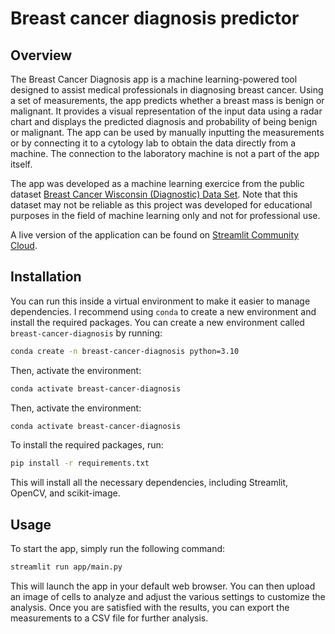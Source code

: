 # Breast cancer diagnosis predictor

## Overview

The Breast Cancer Diagnosis app is a machine learning-powered tool designed to assist medical professionals in diagnosing breast cancer. Using a set of measurements, the app predicts whether a breast mass is benign or malignant. It provides a visual representation of the input data using a radar chart and displays the predicted diagnosis and probability of being benign or malignant. The app can be used by manually inputting the measurements or by connecting it to a cytology lab to obtain the data directly from a machine. The connection to the laboratory machine is not a part of the app itself.

The app was developed as a machine learning exercice from the public dataset [Breast Cancer Wisconsin (Diagnostic) Data Set](https://www.kaggle.com/datasets/uciml/breast-cancer-wisconsin-data). Note that this dataset may not be reliable as this project was developed for educational purposes in the field of machine learning only and not for professional use.

A live version of the application can be found on [Streamlit Community Cloud](https://alejandro-ao-streamlit-cancer-predict-appmain-uitjy1.streamlit.app/). 

## Installation

You can run this inside a virtual environment to make it easier to manage dependencies. I recommend using `conda` to create a new environment and install the required packages. You can create a new environment called `breast-cancer-diagnosis` by running:

```bash
conda create -n breast-cancer-diagnosis python=3.10 
```

Then, activate the environment:

```bash
conda activate breast-cancer-diagnosis
```

Then, activate the environment:

```bash
conda activate breast-cancer-diagnosis
```

To install the required packages, run:

```bash
pip install -r requirements.txt
```

This will install all the necessary dependencies, including Streamlit, OpenCV, and scikit-image.

## Usage
To start the app, simply run the following command:

```bash
streamlit run app/main.py
```

This will launch the app in your default web browser. You can then upload an image of cells to analyze and adjust the various settings to customize the analysis. Once you are satisfied with the results, you can export the measurements to a CSV file for further analysis.

